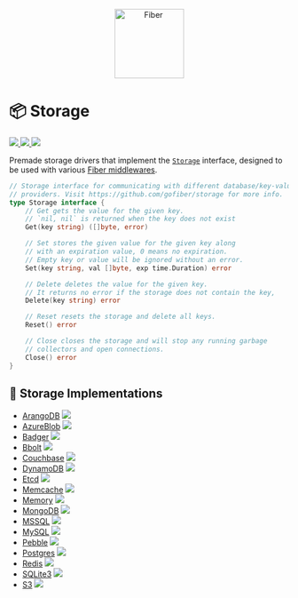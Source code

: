 <p align="center">
  <picture>
    <source height="125" media="(prefers-color-scheme: dark)" srcset="https://raw.githubusercontent.com/gofiber/docs/master/static/img/logo-dark.svg">
    <img height="125" alt="Fiber" src="https://raw.githubusercontent.com/gofiber/docs/master/static/img/logo.svg">
  </picture>
  <br>

# 📦 Storage

  <a href="https://pkg.go.dev/github.com/gofiber/storage?tab=doc">
    <img src="https://img.shields.io/badge/%F0%9F%93%9A%20godoc-pkg-00ACD7.svg?color=00ACD7&style=flat">
  </a>
  <a href="https://goreportcard.com/report/github.com/gofiber/storage">
    <img src="https://img.shields.io/badge/%F0%9F%93%9D%20goreport-A%2B-75C46B">
  </a>
  <a href="https://gofiber.io/discord">
    <img src="https://img.shields.io/discord/704680098577514527?style=flat&label=%F0%9F%92%AC%20discord&color=00ACD7">
  </a>
</p>

Premade storage drivers that implement the [`Storage`](https://github.com/gofiber/storage/blob/main/storage.go) interface, designed to be used with various [Fiber middlewares](https://github.com/gofiber/fiber/tree/master/middleware).

```go
// Storage interface for communicating with different database/key-value
// providers. Visit https://github.com/gofiber/storage for more info.
type Storage interface {
	// Get gets the value for the given key.
	// `nil, nil` is returned when the key does not exist
	Get(key string) ([]byte, error)

	// Set stores the given value for the given key along
	// with an expiration value, 0 means no expiration.
	// Empty key or value will be ignored without an error.
	Set(key string, val []byte, exp time.Duration) error

	// Delete deletes the value for the given key.
	// It returns no error if the storage does not contain the key,
	Delete(key string) error

	// Reset resets the storage and delete all keys.
	Reset() error

	// Close closes the storage and will stop any running garbage
	// collectors and open connections.
	Close() error
}
```

## 📑 Storage Implementations

- [ArangoDB](/arangodb) <a href="https://github.com/gofiber/storage/actions?query=workflow%3A%22Tests+ArangoDB%22">
  <img src="https://img.shields.io/github/actions/workflow/status/gofiber/storage/test-arangodb.yml?branch=main&label=%F0%9F%A7%AA%20&style=flat&color=75C46B">
  </a>
- [AzureBlob](/azureblob) <a href="https://github.com/gofiber/storage/actions?query=workflow%3A%22Tests+Azure+Blob%22">
  <img src="https://img.shields.io/github/actions/workflow/status/gofiber/storage/test-azureblob.yml?branch=main&label=%F0%9F%A7%AA%20&style=flat&color=75C46B">
  </a>
- [Badger](/badger) <a href="https://github.com/gofiber/storage/actions?query=workflow%3A%22Tests+Badger%22">
  <img src="https://img.shields.io/github/actions/workflow/status/gofiber/storage/test-badger.yml?branch=main&label=%F0%9F%A7%AA%20&style=flat&color=75C46B">
  </a>
- [Bbolt](/bbolt) <a href="https://github.com/gofiber/storage/actions?query=workflow%3A%22Tests+Bbolt%22">
  <img src="https://img.shields.io/github/actions/workflow/status/gofiber/storage/test-bbolt.yml?branch=main&label=%F0%9F%A7%AA%20&style=flat&color=75C46B">
  </a>
- [Couchbase](/couchbase) <a href="https://github.com/gofiber/storage/actions?query=workflow%3A%22Tests+Couchbase%22">
    <img src="https://img.shields.io/github/actions/workflow/status/gofiber/storage/test-couchbase.yml?branch=main&label=%F0%9F%A7%AA%20&style=flat&color=75C46B">
  </a>
- [DynamoDB](/dynamodb) <a href="https://github.com/gofiber/storage/actions?query=workflow%3A%22Tests+DynamoDB%22">
  <img src="https://img.shields.io/github/actions/workflow/status/gofiber/storage/test-dynamodb.yml?branch=main&label=%F0%9F%A7%AA%20&style=flat&color=75C46B">
  </a>
- [Etcd](/etcd) <a href="https://github.com/gofiber/storage/actions?query=workflow%3A%22Tests+Etcd%22">
  <img src="https://img.shields.io/github/actions/workflow/status/gofiber/storage/test-Etcd.yml?branch=main&label=%F0%9F%A7%AA%20&style=flat&color=75C46B">
  </a>
- [Memcache](/memcache) <a href="https://github.com/gofiber/storage/actions?query=workflow%3A%22Tests+Memcache%22">
  <img src="https://img.shields.io/github/actions/workflow/status/gofiber/storage/test-memcache.yml?branch=main&label=%F0%9F%A7%AA%20&style=flat&color=75C46B">
  </a>
- [Memory](/memory) <a href="https://github.com/gofiber/storage/actions?query=workflow%3A%22Tests+Local+Storage%22">
  <img src="https://img.shields.io/github/actions/workflow/status/gofiber/storage/test.yml?branch=main&label=%F0%9F%A7%AA%20&style=flat&color=75C46B">
  </a>
- [MongoDB](/mongodb) <a href="https://github.com/gofiber/storage/actions?query=workflow%3A%22Tests+Mongodb%22">
  <img src="https://img.shields.io/github/actions/workflow/status/gofiber/storage/test-mongodb.yml?branch=main&label=%F0%9F%A7%AA%20&style=flat&color=75C46B">
  </a>
- [MSSQL](/mssql) <a href="https://github.com/gofiber/storage/actions?query=workflow%3A%22Tests+MSSQL%22">
  <img src="https://img.shields.io/github/actions/workflow/status/gofiber/storage/test-mssql.yml?branch=main&label=%F0%9F%A7%AA%20&style=flat&color=75C46B">
  </a>
- [MySQL](/mysql) <a href="https://github.com/gofiber/storage/actions?query=workflow%3A%22Tests+MySQL%22">
  <img src="https://img.shields.io/github/actions/workflow/status/gofiber/storage/test-mysql.yml?branch=main&label=%F0%9F%A7%AA%20&style=flat&color=75C46B">
  </a>
- [Pebble](/pebble) <a href="https://github.com/gofiber/storage/actions?query=workflow%3A%22Tests+Pebble%22">
  <img src="https://img.shields.io/github/actions/workflow/status/gofiber/storage/test-pebble.yml?branch=main&label=%F0%9F%A7%AA%20&style=flat&color=75C46B">
  </a>
- [Postgres](/postgres) <a href="https://github.com/gofiber/storage/actions?query=workflow%3A%22Tests+Postgres%22">
  <img src="https://img.shields.io/github/actions/workflow/status/gofiber/storage/test-postgres.yml?branch=main&label=%F0%9F%A7%AA%20&style=flat&color=75C46B">
  </a>
- [Redis](/redis) <a href="https://github.com/gofiber/storage/actions?query=workflow%3A%22Tests+Redis%22">
  <img src="https://img.shields.io/github/actions/workflow/status/gofiber/storage/test-redis.yml?branch=main&label=%F0%9F%A7%AA%20&style=flat&color=75C46B">
  </a>
- [SQLite3](/sqlite3) <a href="https://github.com/gofiber/storage/actions?query=workflow%3A%22Tests+Sqlite3%22">
  <img src="https://img.shields.io/github/actions/workflow/status/gofiber/storage/test-sqlite3.yml?branch=main&label=%F0%9F%A7%AA%20&style=flat&color=75C46B">
  </a>
- [S3](/s3) <a href="https://github.com/gofiber/storage/actions?query=workflow%3A%22Tests+S3%22">
  <img src="https://img.shields.io/github/actions/workflow/status/gofiber/storage/test-s3.yml?branch=main&label=%F0%9F%A7%AA%20&style=flat&color=75C46B">

